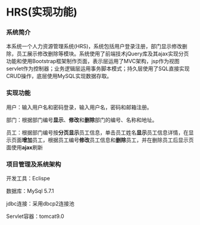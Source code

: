 # HRS(实现功能)

### 系统简介

本系统一个人力资源管理系统(HRS)，系统包括用户登录注册，部门显示修改删除，员工展示修改删除等模块。系统使用了前端技术jQuery库及其ajax实现分页功能和使用Bootstrap框架制作页面，表示层运用了MVC架构，jsp作为视图servlet作为控制器；业务逻辑层运用事务脚本模式；持久层使用了SQL直接实现CRUD操作，底层使用MySQL实现数据存取。

### 实现功能

用户：输入用户名和密码登录，输入用户名，密码和邮箱注册。

部门：根据部门编号**显示**、**修改**和**删除**部门的编号、名称和地址。 

员工：根据部门编号按**分页显示**员工信息，单击员工姓名**显示**员工信息详情，在显示页面**增加**员工，根据员工编号**修改**员工信息和**删除**员工，并在删除员工后显示页面使用**ajax**刷新

### 项目管理及系统架构

开发工具：Eclispe

数据库：MySql 5.7.1

jdbc连接：采用dbcp2连接池

Servlet容器：tomcat9.0

